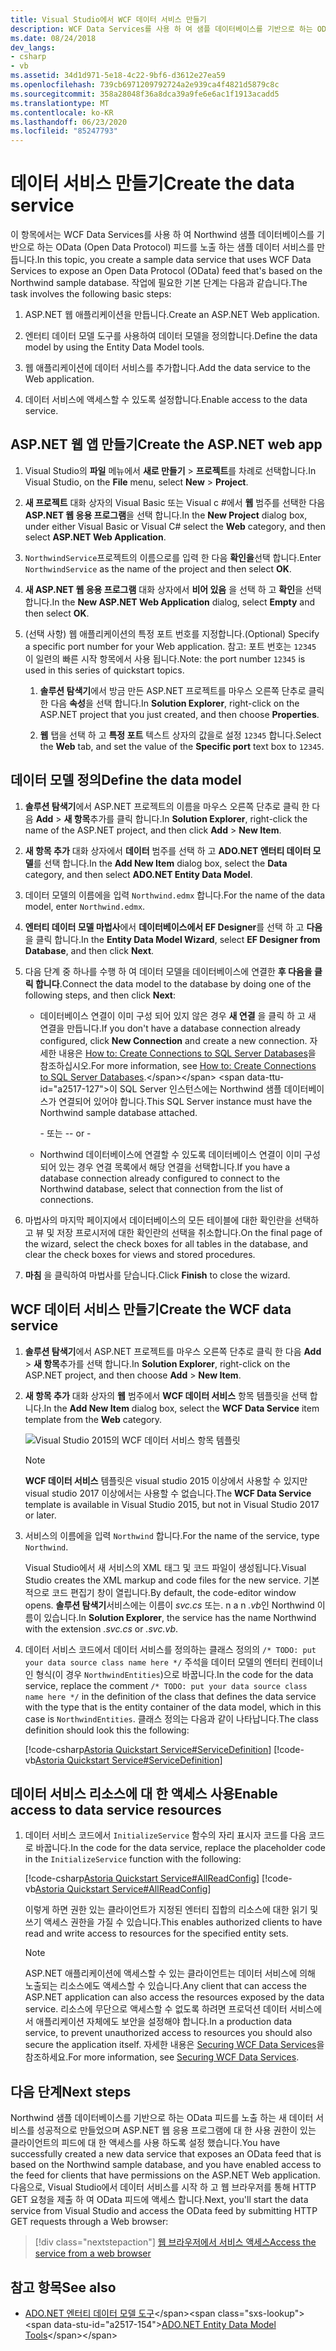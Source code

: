 ```yaml
---
title: Visual Studio에서 WCF 데이터 서비스 만들기
description: WCF Data Services를 사용 하 여 샘플 데이터베이스를 기반으로 하는 OData 피드를 노출 하는 샘플 데이터 서비스를 만드는 방법에 대해 알아봅니다.
ms.date: 08/24/2018
dev_langs:
- csharp
- vb
ms.assetid: 34d1d971-5e18-4c22-9bf6-d3612e27ea59
ms.openlocfilehash: 739cb6971209792724a2e939ca4f4821d5879c8c
ms.sourcegitcommit: 358a28048f36a8dca39a9fe6e6ac1f1913acadd5
ms.translationtype: MT
ms.contentlocale: ko-KR
ms.lasthandoff: 06/23/2020
ms.locfileid: "85247793"
---
```

# <a name="create-the-data-service"></a><span data-ttu-id="a2517-103">데이터 서비스 만들기</span><span class="sxs-lookup"><span data-stu-id="a2517-103">Create the data service</span></span>

<span data-ttu-id="a2517-104">이 항목에서는 WCF Data Services를 사용 하 여 Northwind 샘플 데이터베이스를 기반으로 하는 OData (Open Data Protocol) 피드를 노출 하는 샘플 데이터 서비스를 만듭니다.</span><span class="sxs-lookup"><span data-stu-id="a2517-104">In this topic, you create a sample data service that uses WCF Data Services to expose an Open Data Protocol (OData) feed that's based on the Northwind sample database.</span></span> <span data-ttu-id="a2517-105">작업에 필요한 기본 단계는 다음과 같습니다.</span><span class="sxs-lookup"><span data-stu-id="a2517-105">The task involves the following basic steps:</span></span>

1. <span data-ttu-id="a2517-106">ASP.NET 웹 애플리케이션을 만듭니다.</span><span class="sxs-lookup"><span data-stu-id="a2517-106">Create an ASP.NET Web application.</span></span>

2. <span data-ttu-id="a2517-107">엔터티 데이터 모델 도구를 사용하여 데이터 모델을 정의합니다.</span><span class="sxs-lookup"><span data-stu-id="a2517-107">Define the data model by using the Entity Data Model tools.</span></span>

3. <span data-ttu-id="a2517-108">웹 애플리케이션에 데이터 서비스를 추가합니다.</span><span class="sxs-lookup"><span data-stu-id="a2517-108">Add the data service to the Web application.</span></span>

4. <span data-ttu-id="a2517-109">데이터 서비스에 액세스할 수 있도록 설정합니다.</span><span class="sxs-lookup"><span data-stu-id="a2517-109">Enable access to the data service.</span></span>

## <a name="create-the-aspnet-web-app"></a><span data-ttu-id="a2517-110">ASP.NET 웹 앱 만들기</span><span class="sxs-lookup"><span data-stu-id="a2517-110">Create the ASP.NET web app</span></span>

1. <span data-ttu-id="a2517-111">Visual Studio의 **파일** 메뉴에서 **새로 만들기** > **프로젝트**를 차례로 선택합니다.</span><span class="sxs-lookup"><span data-stu-id="a2517-111">In Visual Studio, on the **File** menu, select **New** > **Project**.</span></span>

1. <span data-ttu-id="a2517-112">**새 프로젝트** 대화 상자의 Visual Basic 또는 Visual c #에서 **웹** 범주를 선택한 다음 **ASP.NET 웹 응용 프로그램**을 선택 합니다.</span><span class="sxs-lookup"><span data-stu-id="a2517-112">In the **New Project** dialog box, under either Visual Basic or Visual C# select the **Web** category, and then select **ASP.NET Web Application**.</span></span>

1. <span data-ttu-id="a2517-113">`NorthwindService`프로젝트의 이름으로를 입력 한 다음 **확인을**선택 합니다.</span><span class="sxs-lookup"><span data-stu-id="a2517-113">Enter `NorthwindService` as the name of the project and then select **OK**.</span></span>

1. <span data-ttu-id="a2517-114">**새 ASP.NET 웹 응용 프로그램** 대화 상자에서 **비어 있음** 을 선택 하 고 **확인**을 선택 합니다.</span><span class="sxs-lookup"><span data-stu-id="a2517-114">In the **New ASP.NET Web Application** dialog, select **Empty** and then select **OK**.</span></span>

1. <span data-ttu-id="a2517-115">(선택 사항) 웹 애플리케이션의 특정 포트 번호를 지정합니다.</span><span class="sxs-lookup"><span data-stu-id="a2517-115">(Optional) Specify a specific port number for your Web application.</span></span> <span data-ttu-id="a2517-116">참고: 포트 번호는 `12345` 이 일련의 빠른 시작 항목에서 사용 됩니다.</span><span class="sxs-lookup"><span data-stu-id="a2517-116">Note: the port number `12345` is used in this series of quickstart topics.</span></span>

    1. <span data-ttu-id="a2517-117">**솔루션 탐색기**에서 방금 만든 ASP.NET 프로젝트를 마우스 오른쪽 단추로 클릭 한 다음 **속성**을 선택 합니다.</span><span class="sxs-lookup"><span data-stu-id="a2517-117">In **Solution Explorer**, right-click on the ASP.NET project that you just created, and then choose **Properties**.</span></span>

    2. <span data-ttu-id="a2517-118">**웹** 탭을 선택 하 고 **특정 포트** 텍스트 상자의 값을로 설정 `12345` 합니다.</span><span class="sxs-lookup"><span data-stu-id="a2517-118">Select the **Web** tab, and set the value of the **Specific port** text box to `12345`.</span></span>

## <a name="define-the-data-model"></a><span data-ttu-id="a2517-119">데이터 모델 정의</span><span class="sxs-lookup"><span data-stu-id="a2517-119">Define the data model</span></span>

1. <span data-ttu-id="a2517-120">**솔루션 탐색기**에서 ASP.NET 프로젝트의 이름을 마우스 오른쪽 단추로 클릭 한 다음 **Add**  >  **새 항목**추가를 클릭 합니다.</span><span class="sxs-lookup"><span data-stu-id="a2517-120">In **Solution Explorer**, right-click the name of the ASP.NET project, and then click **Add** > **New Item**.</span></span>

2. <span data-ttu-id="a2517-121">**새 항목 추가** 대화 상자에서 **데이터** 범주를 선택 하 고 **ADO.NET 엔터티 데이터 모델**를 선택 합니다.</span><span class="sxs-lookup"><span data-stu-id="a2517-121">In the **Add New Item** dialog box, select the **Data** category, and then select **ADO.NET Entity Data Model**.</span></span>

3. <span data-ttu-id="a2517-122">데이터 모델의 이름에을 입력 `Northwind.edmx` 합니다.</span><span class="sxs-lookup"><span data-stu-id="a2517-122">For the name of the data model, enter `Northwind.edmx`.</span></span>

4. <span data-ttu-id="a2517-123">**엔터티 데이터 모델 마법사**에서 **데이터베이스에서 EF Designer**를 선택 하 고 **다음**을 클릭 합니다.</span><span class="sxs-lookup"><span data-stu-id="a2517-123">In the **Entity Data Model Wizard**, select **EF Designer from Database**, and then click **Next**.</span></span>

5. <span data-ttu-id="a2517-124">다음 단계 중 하나를 수행 하 여 데이터 모델을 데이터베이스에 연결한 **후 다음을 클릭 합니다**.</span><span class="sxs-lookup"><span data-stu-id="a2517-124">Connect the data model to the database by doing one of the following steps, and then click **Next**:</span></span>

    - <span data-ttu-id="a2517-125">데이터베이스 연결이 이미 구성 되어 있지 않은 경우 **새 연결** 을 클릭 하 고 새 연결을 만듭니다.</span><span class="sxs-lookup"><span data-stu-id="a2517-125">If you don't have a database connection already configured, click **New Connection** and create a new connection.</span></span> <span data-ttu-id="a2517-126">자세한 내용은 [How to: Create Connections to SQL Server Databases](https://docs.microsoft.com/previous-versions/visualstudio/visual-studio-2008/s4yys16a(v=vs.90))을 참조하십시오.</span><span class="sxs-lookup"><span data-stu-id="a2517-126">For more information, see [How to: Create Connections to SQL Server Databases](https://docs.microsoft.com/previous-versions/visualstudio/visual-studio-2008/s4yys16a(v=vs.90)).</span></span> <span data-ttu-id="a2517-127">이 SQL Server 인스턴스에는 Northwind 샘플 데이터베이스가 연결되어 있어야 합니다.</span><span class="sxs-lookup"><span data-stu-id="a2517-127">This SQL Server instance must have the Northwind sample database attached.</span></span>

         <span data-ttu-id="a2517-128">\- 또는 -</span><span class="sxs-lookup"><span data-stu-id="a2517-128">\- or -</span></span>

    - <span data-ttu-id="a2517-129">Northwind 데이터베이스에 연결할 수 있도록 데이터베이스 연결이 이미 구성되어 있는 경우 연결 목록에서 해당 연결을 선택합니다.</span><span class="sxs-lookup"><span data-stu-id="a2517-129">If you have a database connection already configured to connect to the Northwind database, select that connection from the list of connections.</span></span>

6. <span data-ttu-id="a2517-130">마법사의 마지막 페이지에서 데이터베이스의 모든 테이블에 대한 확인란을 선택하고 뷰 및 저장 프로시저에 대한 확인란의 선택을 취소합니다.</span><span class="sxs-lookup"><span data-stu-id="a2517-130">On the final page of the wizard, select the check boxes for all tables in the database, and clear the check boxes for views and stored procedures.</span></span>

7. <span data-ttu-id="a2517-131">**마침** 을 클릭하여 마법사를 닫습니다.</span><span class="sxs-lookup"><span data-stu-id="a2517-131">Click **Finish** to close the wizard.</span></span>

## <a name="create-the-wcf-data-service"></a><span data-ttu-id="a2517-132">WCF 데이터 서비스 만들기</span><span class="sxs-lookup"><span data-stu-id="a2517-132">Create the WCF data service</span></span>

1. <span data-ttu-id="a2517-133">**솔루션 탐색기**에서 ASP.NET 프로젝트를 마우스 오른쪽 단추로 클릭 한 다음 **Add**  >  **새 항목**추가를 선택 합니다.</span><span class="sxs-lookup"><span data-stu-id="a2517-133">In **Solution Explorer**, right-click on the ASP.NET project, and then choose **Add** > **New Item**.</span></span>

2. <span data-ttu-id="a2517-134">**새 항목 추가** 대화 상자의 **웹** 범주에서 **WCF 데이터 서비스** 항목 템플릿을 선택 합니다.</span><span class="sxs-lookup"><span data-stu-id="a2517-134">In the **Add New Item** dialog box, select the **WCF Data Service** item template from the **Web** category.</span></span>

   ![Visual Studio 2015의 WCF 데이터 서비스 항목 템플릿](./media/wcf-data-service-item-template.png)

   > [!NOTE]
   > <span data-ttu-id="a2517-136">**WCF 데이터 서비스** 템플릿은 visual studio 2015 이상에서 사용할 수 있지만 visual studio 2017 이상에서는 사용할 수 없습니다.</span><span class="sxs-lookup"><span data-stu-id="a2517-136">The **WCF Data Service** template is available in Visual Studio 2015, but not in Visual Studio 2017 or later.</span></span>

3. <span data-ttu-id="a2517-137">서비스의 이름에을 입력 `Northwind` 합니다.</span><span class="sxs-lookup"><span data-stu-id="a2517-137">For the name of the service, type `Northwind`.</span></span>

     <span data-ttu-id="a2517-138">Visual Studio에서 새 서비스의 XML 태그 및 코드 파일이 생성됩니다.</span><span class="sxs-lookup"><span data-stu-id="a2517-138">Visual Studio creates the XML markup and code files for the new service.</span></span> <span data-ttu-id="a2517-139">기본적으로 코드 편집기 창이 열립니다.</span><span class="sxs-lookup"><span data-stu-id="a2517-139">By default, the code-editor window opens.</span></span> <span data-ttu-id="a2517-140">**솔루션 탐색기**서비스에는 이름이 *svc.cs* 또는. n a n *.vb*인 Northwind 이름이 있습니다.</span><span class="sxs-lookup"><span data-stu-id="a2517-140">In **Solution Explorer**, the service has the name Northwind with the extension *.svc.cs* or *.svc.vb*.</span></span>

4. <span data-ttu-id="a2517-141">데이터 서비스 코드에서 데이터 서비스를 정의하는 클래스 정의의 `/* TODO: put your data source class name here */` 주석을 데이터 모델의 엔터티 컨테이너인 형식(이 경우 `NorthwindEntities`)으로 바꿉니다.</span><span class="sxs-lookup"><span data-stu-id="a2517-141">In the code for the data service, replace the comment `/* TODO: put your data source class name here */` in the definition of the class that defines the data service with the type that is the entity container of the data model, which in this case is `NorthwindEntities`.</span></span> <span data-ttu-id="a2517-142">클래스 정의는 다음과 같이 나타납니다.</span><span class="sxs-lookup"><span data-stu-id="a2517-142">The class definition should look this the following:</span></span>

     [!code-csharp[Astoria Quickstart Service#ServiceDefinition](../../../../samples/snippets/csharp/VS_Snippets_Misc/astoria_quickstart_service/cs/northwind.svc.cs#servicedefinition)]
     [!code-vb[Astoria Quickstart Service#ServiceDefinition](../../../../samples/snippets/visualbasic/VS_Snippets_Misc/astoria_quickstart_service/vb/northwind.svc.vb#servicedefinition)]

## <a name="enable-access-to-data-service-resources"></a><span data-ttu-id="a2517-143">데이터 서비스 리소스에 대 한 액세스 사용</span><span class="sxs-lookup"><span data-stu-id="a2517-143">Enable access to data service resources</span></span>

1. <span data-ttu-id="a2517-144">데이터 서비스 코드에서 `InitializeService` 함수의 자리 표시자 코드를 다음 코드로 바꿉니다.</span><span class="sxs-lookup"><span data-stu-id="a2517-144">In the code for the data service, replace the placeholder code in the `InitializeService` function with the following:</span></span>

     [!code-csharp[Astoria Quickstart Service#AllReadConfig](../../../../samples/snippets/csharp/VS_Snippets_Misc/astoria_quickstart_service/cs/northwind.svc.cs#allreadconfig)]
     [!code-vb[Astoria Quickstart Service#AllReadConfig](../../../../samples/snippets/visualbasic/VS_Snippets_Misc/astoria_quickstart_service/vb/northwind.svc.vb#allreadconfig)]

     <span data-ttu-id="a2517-145">이렇게 하면 권한 있는 클라이언트가 지정된 엔터티 집합의 리소스에 대한 읽기 및 쓰기 액세스 권한을 가질 수 있습니다.</span><span class="sxs-lookup"><span data-stu-id="a2517-145">This enables authorized clients to have read and write access to resources for the specified entity sets.</span></span>

    > [!NOTE]
    > <span data-ttu-id="a2517-146">ASP.NET 애플리케이션에 액세스할 수 있는 클라이언트는 데이터 서비스에 의해 노출되는 리소스에도 액세스할 수 있습니다.</span><span class="sxs-lookup"><span data-stu-id="a2517-146">Any client that can access the ASP.NET application can also access the resources exposed by the data service.</span></span> <span data-ttu-id="a2517-147">리소스에 무단으로 액세스할 수 없도록 하려면 프로덕션 데이터 서비스에서 애플리케이션 자체에도 보안을 설정해야 합니다.</span><span class="sxs-lookup"><span data-stu-id="a2517-147">In a production data service, to prevent unauthorized access to resources you should also secure the application itself.</span></span> <span data-ttu-id="a2517-148">자세한 내용은 [Securing WCF Data Services](securing-wcf-data-services.md)을 참조하세요.</span><span class="sxs-lookup"><span data-stu-id="a2517-148">For more information, see [Securing WCF Data Services](securing-wcf-data-services.md).</span></span>

## <a name="next-steps"></a><span data-ttu-id="a2517-149">다음 단계</span><span class="sxs-lookup"><span data-stu-id="a2517-149">Next steps</span></span>

<span data-ttu-id="a2517-150">Northwind 샘플 데이터베이스를 기반으로 하는 OData 피드를 노출 하는 새 데이터 서비스를 성공적으로 만들었으며 ASP.NET 웹 응용 프로그램에 대 한 사용 권한이 있는 클라이언트의 피드에 대 한 액세스를 사용 하도록 설정 했습니다.</span><span class="sxs-lookup"><span data-stu-id="a2517-150">You have successfully created a new data service that exposes an OData feed that is based on the Northwind sample database, and you have enabled access to the feed for clients that have permissions on the ASP.NET Web application.</span></span> <span data-ttu-id="a2517-151">다음으로, Visual Studio에서 데이터 서비스를 시작 하 고 웹 브라우저를 통해 HTTP GET 요청을 제출 하 여 OData 피드에 액세스 합니다.</span><span class="sxs-lookup"><span data-stu-id="a2517-151">Next, you'll start the data service from Visual Studio and access the OData feed by submitting HTTP GET requests through a Web browser:</span></span>

> [!div class="nextstepaction"]
> [<span data-ttu-id="a2517-152">웹 브라우저에서 서비스 액세스</span><span class="sxs-lookup"><span data-stu-id="a2517-152">Access the service from a web browser</span></span>](accessing-the-service-from-a-web-browser-wcf-data-services-quickstart.md)

## <a name="see-also"></a><span data-ttu-id="a2517-153">참고 항목</span><span class="sxs-lookup"><span data-stu-id="a2517-153">See also</span></span>

- <span data-ttu-id="a2517-154">[ADO.NET 엔터티 데이터 모델 도구](https://docs.microsoft.com/previous-versions/dotnet/netframework-4.0/bb399249(v=vs.100))</span><span class="sxs-lookup"><span data-stu-id="a2517-154">[ADO.NET Entity Data Model Tools](https://docs.microsoft.com/previous-versions/dotnet/netframework-4.0/bb399249(v=vs.100))</span></span>
